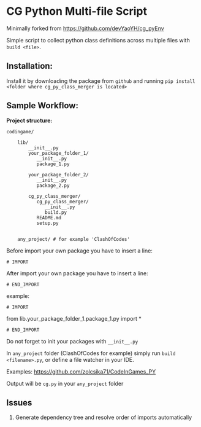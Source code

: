 # CG Python Multi-file Script

Minimally forked from https://github.com/devYaoYH/cg_pyEnv 

Simple script to collect python class definitions across multiple files with `build <file>`.

## Installation:

Install it by downloading the package from 
 ``github`` and running ``pip install <folder where cg_py_class_merger is located>``

## Sample Workflow:
**Project structure:**

    codingame/

        lib/
            __init__.py
            your_package_folder_1/
               __init__.py
               package_1.py
     
            your_package_folder_2/
               __init__.py
               package_2.py

            cg_py_class_merger/
               cg_py_class_merger/
                  __init__.py
                  build.py
               README.md
               setup.py

        
        any_project/ # for example 'ClashOfCodes'

Before import your own package you have to insert a line:

``# IMPORT``

After import your own package you have to insert a line:

``# END_IMPORT``

example:

``# IMPORT``

from lib.your_package_folder_1.package_1.py import *

``# END_IMPORT``

Do not forget to init your packages with ``__init__.py``

In ``any_project`` folder (ClashOfCodes for example) simply run ``build <filename>.py``, or define a file watcher in your IDE.

Examples: https://github.com/zolcsika71/CodeInGames_PY

Output will be ``cg.py`` in your ``any_project`` folder

## Issues

1. Generate dependency tree and resolve order of imports automatically
